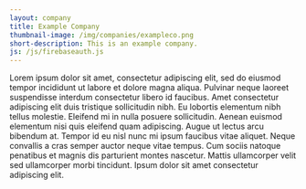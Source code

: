 ```yaml
---
layout: company
title: Example Company
thumbnail-image: /img/companies/exampleco.png
short-description: This is an example company.
js: /js/firebaseauth.js
---
```


Lorem ipsum dolor sit amet, consectetur adipiscing elit, sed do eiusmod tempor incididunt ut labore et dolore magna aliqua. Pulvinar neque laoreet suspendisse interdum consectetur libero id faucibus. Amet consectetur adipiscing elit duis tristique sollicitudin nibh. Eu lobortis elementum nibh tellus molestie. Eleifend mi in nulla posuere sollicitudin. Aenean euismod elementum nisi quis eleifend quam adipiscing. Augue ut lectus arcu bibendum at. Tempor id eu nisl nunc mi ipsum faucibus vitae aliquet. Neque convallis a cras semper auctor neque vitae tempus. Cum sociis natoque penatibus et magnis dis parturient montes nascetur. Mattis ullamcorper velit sed ullamcorper morbi tincidunt. Ipsum dolor sit amet consectetur adipiscing elit.
